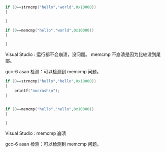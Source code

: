 ﻿
~~~c++

if (0==strncmp("hello","world",0x10000))
{

}

if (0==memcmp("hello","world",0x10000))
{

}         
~~~

Visual Studio : 运行都不会崩溃，没问题。 memcmp 不崩溃是因为比较没到尾部。

gcc-6 asan 检测：可以检测到 memcmp 问题。

~~~c++
if (0==strncmp("hello","hello",0x10000))
{
    printf("nocrash\n");
}


if (0==memcmp("hello","hello",0x10000))
{

}
~~~
Visual Studio : memcmp 崩溃

gcc-6 asan 检测：可以检测到 memcmp 问题。